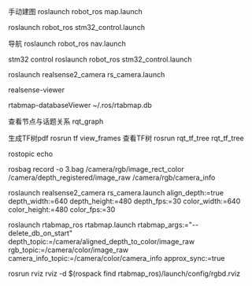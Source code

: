 手动建图
roslaunch robot_ros map.launch

roslaunch robot_ros stm32_control.launch

导航
roslaunch robot_ros nav.launch

stm32 control
roslaunch robot_ros stm32_control.launch

roslaunch realsense2_camera rs_camera.launch

realsense-viewer

rtabmap-databaseViewer ~/.ros/rtabmap.db

查看节点与话题关系 rqt_graph

生成TF树pdf rosrun tf view_frames 查看TF树 rosrun rqt_tf_tree rqt_tf_tree

rostopic echo

rosbag record -o 3.bag /camera/rgb/image_rect_color /camera/depth_registered/image_raw /camera/rgb/camera_info

roslaunch realsense2_camera rs_camera.launch align_depth:=true depth_width:=640 depth_height:=480 depth_fps:=30 color_width:=640 color_height:=480 color_fps:=30

roslaunch rtabmap_ros rtabmap.launch rtabmap_args:="--delete_db_on_start" depth_topic:=/camera/aligned_depth_to_color/image_raw rgb_topic:=/camera/color/image_raw camera_info_topic:=/camera/color/camera_info approx_sync:=true

rosrun rviz rviz -d $(rospack find rtabmap_ros)/launch/config/rgbd.rviz
